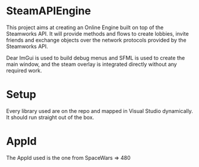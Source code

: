 # SteamAPIEngine

This project aims at creating an Online Engine built on top of the Steamworks API.
It will provide methods and flows to create lobbies, invite friends and exchange objects over the network protocols provided by the Steamworks API.

Dear ImGui is used to build debug menus and SFML is used to create the main window, and the steam overlay is integrated directly without any required work.


# Setup
Every library used are on the repo and mapped in Visual Studio dynamically. It should run straight out of the box.


# AppId
The AppId used is the one from SpaceWars => 480